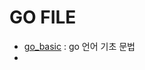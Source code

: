 # GO FILE
- [go_basic](https://github.com/jeonka1001/Study/blob/master/go_study/go_basic/README.md) : go 언어 기초 문법
- 
